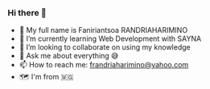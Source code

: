 ### Hi there 👋

- 🙋 My full name is Faniriantsoa RANDRIAHARIMINO 
- 🌱 I’m currently learning Web Development with SAYNA
- 👯 I’m looking to collaborate on using my knowledge
- 💬 Ask me about everything 😅
- 📫 How to reach me: frandriaharimino@yahoo.com
- 🗺️ I'm from 🇲🇬
